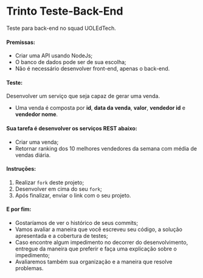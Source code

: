 # Trinto Teste-Back-End
Teste para back-end no squad UOLEdTech.

#### Premissas:
- Criar uma API usando NodeJs;
- O banco de dados pode ser de sua escolha;
- Não é necessário desenvolver front-end, apenas o back-end.

#### Teste:
Desenvolver um serviço que seja capaz de gerar uma venda.
- Uma venda é composta por **id**, **data da venda**, **valor**, **vendedor id** e **vendedor nome**.

#### Sua tarefa é desenvolver os serviços REST abaixo:
- Criar uma venda;
- Retornar ranking dos 10 melhores vendedores da semana com média de vendas diária.

#### Instruções:
1. Realizar `fork` deste projeto;
2. Desenvolver em cima do seu `fork`;
4. Após finalizar, enviar o link com o seu projeto.

#### E por fim:
- Gostaríamos de ver o histórico de seus commits;
- Vamos avaliar a maneira que você escreveu seu código, a solução apresentada e a cobertura de testes;
- Caso encontre algum impedimento no decorrer do desenvolvimento, entregue da maneira que preferir e faça uma explicação sobre o impedimento;
- Avaliaremos também sua organização e a maneira que resolve problemas.
